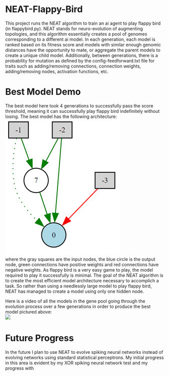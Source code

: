 # NEAT-Flappy-Bird
This project runs the NEAT algorithm to train an ai agent to play flappy bird (in flappybird.py).  NEAT stands for neuro-evolution of augmenting topologies, and this algorithm essentially creates a pool of genomes corresponding to a different ai model.  In each generation, each model is ranked based on its fitness score and models with similar enough genomic distances have the opportunity to mate, or aggregate the parent models to create a unique child model.  Additionally, between generations, there is a probability for mutation as defined by the config-feedforward.txt file for traits such as adding/removing connections, connection weights, adding/removing nodes, activation functions, etc.

# Best Model Demo
The best model here took 4 generations to successfully pass the score threshold, meaning it can successfully play flappy bird indefinitely without losing.  The best model has the following architecture:  
![](https://github.com/nick-pellegrin/NEAT-Flappy-Bird/blob/main/model.png)  
where the gray squares are the input nodes, the blue circle is the output node, green connections have positive weights and red connections have negative weights.  As flappy bird is a very easy game to play, the model required to play it successfully is minimal.  The goal of the NEAT algorithm is to create the most efficient model architecture necessary to accomplich a task. So rather than using a needlessly large model to play flappy bird, NEAT has managed to create a model using only one hidden node.  

Here is a video of all the models in the gene pool going through the evolution process over a few generations in order to produce the best model pictured above:  
![](https://github.com/nick-pellegrin/NEAT-Flappy-Bird/blob/main/DEMO.gif)  

# Future Progress
In the future I plan to use NEAT to evolve spiking neural networks instead of evolving networks using standard statistical perceptrons.  My initial progress in this area is evident by my XOR spiking neural network test and my progress with

